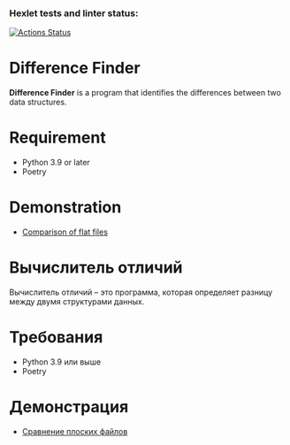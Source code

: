 ### Hexlet tests and linter status:
[![Actions Status](https://github.com/rssolgaleo/python-project-50/actions/workflows/hexlet-check.yml/badge.svg)](https://github.com/rssolgaleo/python-project-50/actions)

# Difference Finder

__Difference Finder__ is a program that identifies the differences between two data structures.

# Requirement
* Python 3.9 or later
* Poetry

# Demonstration
* [Comparison of flat files](https://asciinema.org/a/XW1NuljsLBOzPnhVOYS0fjl1S)

# Вычислитель отличий

Вычислитель отличий – это программа, которая определяет разницу между двумя структурами данных.

# Требования
* Python 3.9 или выше
* Poetry

# Демонстрация
* [Сравнение плоских файлов](https://asciinema.org/a/XW1NuljsLBOzPnhVOYS0fjl1S)